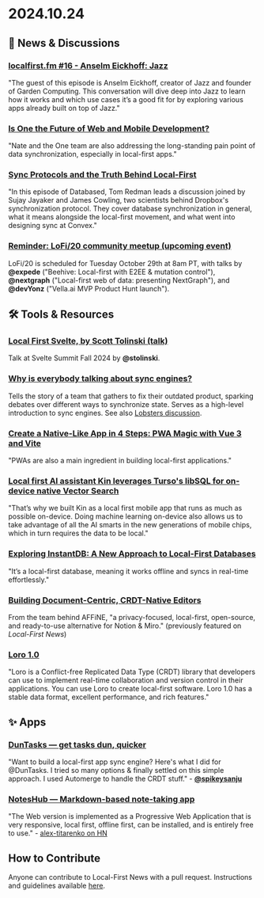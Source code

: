 # 2024.10.24

## 📰 News & Discussions 

### [localfirst.fm #16 - Anselm Eickhoff: Jazz](https://www.localfirst.fm/16)
"The guest of this episode is Anselm Eickhoff, creator of Jazz and founder of Garden Computing. This conversation will dive deep into Jazz to learn how it works and which use cases it’s a good fit for by exploring various apps already built on top of Jazz."

### [Is One the Future of Web and Mobile Development?](https://dev.to/mitchiemt11/is-one-the-future-of-web-and-mobile-development-df5)
"Nate and the One team are also addressing the long-standing pain point of data synchronization, especially in local-first apps."

### [Sync Protocols and the Truth Behind Local-First](https://www.youtube.com/watch?v=1vtp52Ytc_w)
"In this episode of Databased, Tom Redman leads a discussion joined by Sujay Jayaker and James Cowling, two scientists behind Dropbox's synchronization protocol. They cover database synchronization in general, what it means alongside the local-first movement, and what went into designing sync at Convex."

### [Reminder: LoFi/20 community meetup (upcoming event)](https://localfirstweb.dev/)
LoFi/20 is scheduled for Tuesday October 29th at 8am PT, with talks by **@expede** ("Beehive: Local-first with E2EE & mutation control"), **@nextgraph** ("Local-first web of data: presenting NextGraph"), and **@devYonz** ("Vella.ai MVP Product Hunt launch").


## 🛠️ Tools & Resources

### [Local First Svelte, by Scott Tolinski (talk)](https://youtu.be/fAPFsRP-mbc?t=8463)
Talk at Svelte Summit Fall 2024 by **@stolinski**.

### [Why is everybody talking about sync engines?](https://fika.bar/blogs/paoramen/why-is-everybody-talking-about-sync-engines-01JAAEZTCMZA28DSESAJR3J30J)
Tells the story of a team that gathers to fix their outdated product, sparking debates over different ways to synchronize state. Serves as a high-level introduction to sync engines. See also [Lobsters discussion](https://lobste.rs/s/grv7hp/why_is_everybody_talking_about_sync).

### [Create a Native-Like App in 4 Steps: PWA Magic with Vue 3 and Vite](https://alexop.dev/posts/create-pwa-vue3-vite-4-steps/)
"PWAs are also a main ingredient in building local-first applications."

### [Local first AI assistant Kin leverages Turso's libSQL for on-device native Vector Search](https://turso.tech/blog/local-first-ai-assistant-kin-leverages-tursos-libsql-for-on-device-native-vector-search)
"That’s why we built Kin as a local first mobile app that runs as much as possible on-device. Doing machine learning on-device also allows us to take advantage of all the AI smarts in the new generations of mobile chips, which in turn requires the data to be local."

### [Exploring InstantDB: A New Approach to Local-First Databases](https://dev.to/abdulkadir_saloum_770fee4/exploring-instantdb-a-new-approach-to-local-first-databases-1j1p)
"It’s a local-first database, meaning it works offline and syncs in real-time effortlessly."

### [Building Document-Centric, CRDT-Native Editors](https://blocksuite.io/blog/document-centric.html)
From the team behind AFFiNE, "a privacy-focused, local-first, open-source, and ready-to-use alternative for Notion & Miro." (previously featured on _Local-First News_)

### [Loro 1.0](https://loro.dev/blog/v1.0)
"Loro is a Conflict-free Replicated Data Type (CRDT) library that developers can use to implement real-time collaboration and version control in their applications. You can use Loro to create local-first software. Loro 1.0 has a stable data format, excellent performance, and rich features."


## ✨ Apps

### [DunTasks — get tasks dun, quicker](https://dunsuite.com/duntasks)
"Want to build a local-first app sync engine? Here's what I did for @DunTasks. I tried so many options & finally settled on this simple approach. I used Automerge to handle the CRDT stuff." - [**@spikeysanju**](https://x.com/spikeysanju/status/1847348406118650363)

### [NotesHub — Markdown-based note-taking app](https://about.noteshub.app/)
"The Web version is implemented as a Progressive Web Application that is very responsive, local first, offline first, can be installed, and is entirely free to use." - [alex-titarenko on HN](https://news.ycombinator.com/item?id=41808943)


## How to Contribute
Anyone can contribute to Local-First News with a pull request. Instructions and guidelines available [here](https://github.com/localfirstnews/localfirstnews).
